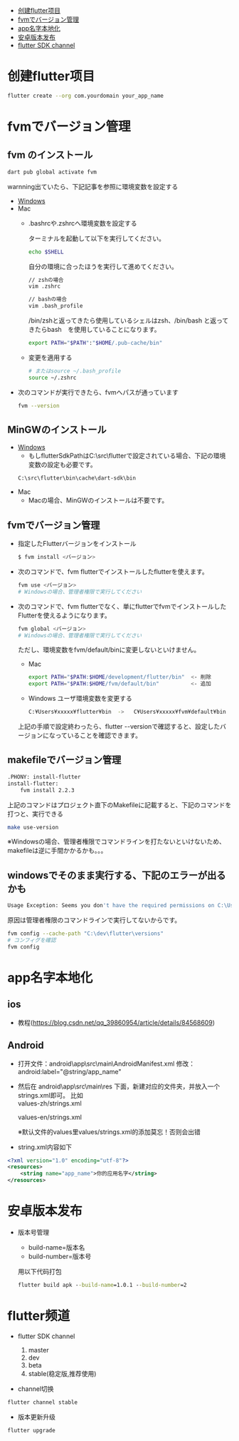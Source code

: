 - [创建flutter项目](#创建flutter项目)
- [fvmでバージョン管理](#fvmでバージョン管理)
- [app名字本地化](#app名字本地化)
- [安卓版本发布](#安卓版本发布)
- [flutter SDK channel](#flutter频道)


# 创建flutter项目
```bash
flutter create --org com.yourdomain your_app_name
```
# fvmでバージョン管理

## fvm のインストール
```bash
dart pub global activate fvm
```
warnning出ていたら、下記記事を参照に環境変数を設定する
- [Windows](https://qiita.com/idani/items/0e45d037b4c2a93840a7)
- Mac
  - .bashrcや.zshrcへ環境変数を設定する

    ターミナルを起動して以下を実行してください。
    ```bash
    echo $SHELL
    ```
    自分の環境に合ったほうを実行して進めてください。
    ```bash
    // zshの場合
    vim .zshrc

    // bashの場合
    vim .bash_profile
    ```

    /bin/zshと返ってきたら使用しているシェルはzsh、/bin/bash と返ってきたらbash　を使用していることになります。
    ```bash
    export PATH="$PATH":"$HOME/.pub-cache/bin"
    ```
  - 変更を適用する
    ```bash
    # またはsource ~/.bash_profile
    source ~/.zshrc
    ```
- 次のコマンドが実行できたら、fvmへパスが通っています
  ```bash
  fvm --version
  ```

## MinGWのインストール
- [Windows](https://note.com/tango9512357/n/nf4c237ebe684#0IZTI)
  - もしflutterSdkPathはC:\src\flutterで設定されている場合、下記の環境変数の設定も必要です。
  ```bash
  C:\src\flutter\bin\cache\dart-sdk\bin
  ```
- Mac
  - Macの場合、MinGWのインストールは不要です。

## fvmでバージョン管理
- 指定したFlutterバージョンをインストール
  ```bash
  $ fvm install <バージョン>
  ```
- 次のコマンドで、fvm flutterでインストールしたflutterを使えます。
  ```bash
  fvm use <バージョン>
  # Windowsの場合、管理者権限で実行してください
  ```

- 次のコマンドで、fvm flutterでなく、単にflutterでfvmでインストールしたFlutterを使えるようになります。
  ```bash
  fvm global <バージョン>
  # Windowsの場合、管理者権限で実行してください
  ```
  ただし、環境変数をfvm/default/binに変更しないといけません。
  - Mac
    ```bash
    export PATH="$PATH:$HOME/development/flutter/bin"  <- 削除
    export PATH="$PATH:$HOME/fvm/default/bin"　　　　　　<- 追加
    ```
  - Windows
    ユーザ環境変数を変更する
    ```bash
    C:¥Users¥xxxxx¥flutter¥bin  ->   C¥Users¥xxxxx¥fvm¥default¥bin
    ```
  上記の手順で設定終わったら、flutter --versionで確認すると、設定したバージョンになっていることを確認できます。


## makefileでバージョン管理
```bash
.PHONY: install-flutter
install-flutter:
	fvm install 2.2.3
```
上記のコマンドはプロジェクト直下のMakefileに記載すると、下記のコマンドを打つと、実行できる
```bash
make use-version
```
※Windowsの場合、管理者権限でコマンドラインを打たないといけないため、makefileは逆に手間かかるかも。。。

## windowsでそのまま実行する、下記のエラーが出るかも
```bash
Usage Exception: Seems you don't have the required permissions on C:\Users\xxx\fvm On Windows FVM requires to run as an administrator or turn on developer... 
```
原因は管理者権限のコマンドラインで実行してないからです。
```bash
fvm config --cache-path "C:\dev\flutter\versions"
# コンフィグを確認
fvm config
```

# app名字本地化

## ios
- 教程(https://blog.csdn.net/qq_39860954/article/details/84568609)

## Android

- 打开文件：android\app\src\main\AndroidManifest.xml 
  修改：android:label="@string/app_name"

- 然后在 android\app\src\main\res 下面，新建对应的文件夹，并放入一个strings.xml即可。
  比如  
  values-zh/strings.xml 

  values-en/strings.xml

  ※默认文件的values里values/strings.xml的添加莫忘！否则会出错

- string.xml内容如下

``` xml
<?xml version="1.0" encoding="utf-8"?>
<resources>
    <string name="app_name">你的应用名字</string>
</resources>
```

# 安卓版本发布

- 版本号管理
  - build-name=版本名
  - build-number=版本号

  用以下代码打包

  ``` cmd
  flutter build apk --build-name=1.0.1 --build-number=2
  ```

# flutter频道

- flutter SDK channel
   1. master
   2. dev
   3. beta
   4. stable(稳定版,推荐使用)

- channel切换

``` cmd
flutter channel stable
```

- 版本更新升级
```cmd
flutter upgrade
```
